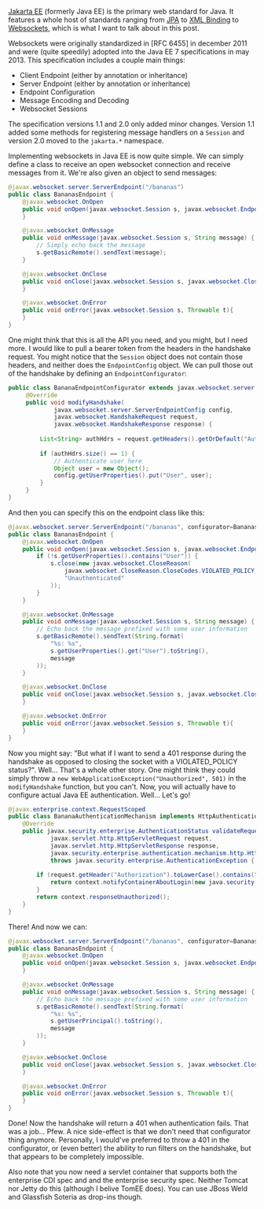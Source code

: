 [Jakarta EE] (formerly Java EE) is the primary web standard for Java.
It features a whole host of standards ranging from [JPA](Jakarta-EE-8-Persistence) to [XML Binding](Jakarta-EE-8-Bind) to
[Websockets](Jakarta-EE-8-WebSocket), which is what I want to talk about in this post.

Websockets were originally standardized in [RFC 6455] in december 2011 and were (quite speedily) adopted into the Java EE 7
specifications in may 2013. This specification includes a couple main things:

* Client Endpoint (either by annotation or inheritance)
* Server Endpoint (either by annotation or inheritance)
* Endpoint Configuration
* Message Encoding and Decoding
* Websocket Sessions

The specification versions 1.1 and 2.0 only added minor changes.
Version 1.1 added some methods for registering message handlers on a `Session` and version 2.0 moved to the `jakarta.*` namespace.

Implementing websockets in Java EE is now quite simple.
We can simply define a class to receive an open websocket connection and receive messages from it. We're also given an object to send messages:

```java
@javax.websocket.server.ServerEndpoint("/bananas")
public class BananasEndpoint {
    @javax.websocket.OnOpen
    public void onOpen(javax.websocket.Session s, javax.websocket.EndpointConfig endpointConfig) {
    }

    @javax.websocket.OnMessage
    public void onMessage(javax.websocket.Session s, String message) {
        // Simply echo back the message
        s.getBasicRemote().sendText(message);
    }

    @javax.websocket.OnClose
    public void onClose(javax.websocket.Session s, javax.websocket.CloseReason reason) {
    }

    @javax.websocket.OnError
    public void onError(javax.websocket.Session s, Throwable t){
    }
}
```

One might think that this is all the API you need, and you might, but I need more.
I would like to pull a bearer token from the headers in the handshake request.
You might notice that the `Session` object does not contain those headers, and neither does the `EndpointConfig` object.
We can pull those out of the handshake by defining an `EndpointConfigurator`:

```java
public class BananaEndpointConfigurator extends javax.websocket.server.ServerEndpointConfig.Configurator {
     @Override
     public void modifyHandshake(
             javax.websocket.server.ServerEndpointConfig config,
             javax.websocket.HandshakeRequest request,
             javax.websocket.HandshakeResponse response) {
         
         List<String> authHdrs = request.getHeaders().getOrDefault("Authorization", new java.util.ArrayList<>());
         
         if (authHdrs.size() == 1) {
             // Authenticate user here
             Object user = new Object();
             config.getUserProperties().put("User", user);
         }
     }
}
```

And then you can specify this on the endpoint class like this:

```java
@javax.websocket.server.ServerEndpoint("/bananas", configurator=BananasEndpointConfigurator.class)
public class BananasEndpoint {
    @javax.websocket.OnOpen
    public void onOpen(javax.websocket.Session s, javax.websocket.EndpointConfig endpointConfig) {
        if (!s.getUserProperties().contains("User")) {
            s.close(new javax.websocket.CloseReason(
                javax.websocket.CloseReason.CloseCodes.VIOLATED_POLICY,
                "Unauthenticated"
            ));
        }
    }

    @javax.websocket.OnMessage
    public void onMessage(javax.websocket.Session s, String message) {
        // Echo back the message prefixed with some user information
        s.getBasicRemote().sendText(String.format(
            "%s: %s",
            s.getUserProperties().get("User").toString(),
            message
        ));
    }

    @javax.websocket.OnClose
    public void onClose(javax.websocket.Session s, javax.websocket.CloseReason reason) {
    }

    @javax.websocket.OnError
    public void onError(javax.websocket.Session s, Throwable t){
    }
}
```

Now you might say: "But what if I want to send a 401 response during the handshake as opposed to closing the
socket with a VIOLATED_POLICY status?".
Well... That's a whole other story.
One might think they could simply throw a `new WebApplicationException("Unauthorized", 501)` in the `modifyHandshake` function,
but you can't.
Now, you will actually have to configure actual Java EE authentication.
Well... Let's go!

```java
@javax.enterprise.context.RequestScoped
public class BananaAuthenticationMechanism implements HttpAuthenticationMechanism {
    @Override
    public javax.security.enterprise.AuthenticationStatus validateRequest(
            javax.servlet.http.HttpServletRequest request,
            javax.servlet.http.HttpServletResponse response,
            javax.security.enterprise.authentication.mechanism.http.HttpMessageContext context)
            throws javax.security.enterprise.AuthenticationException {
        
        if (request.getHeader("Authorization").toLowerCase().contains("banana")) {
            return context.notifyContainerAboutLogin(new java.security.Identity("BananaUser"));
        }
        return context.responseUnauthorized();
    }
}
```

There! And now we can:

```java
@javax.websocket.server.ServerEndpoint("/bananas", configurator=BananasEndpointConfigurator.class)
public class BananasEndpoint {
    @javax.websocket.OnOpen
    public void onOpen(javax.websocket.Session s, javax.websocket.EndpointConfig endpointConfig) {
    }

    @javax.websocket.OnMessage
    public void onMessage(javax.websocket.Session s, String message) {
        // Echo back the message prefixed with some user information
        s.getBasicRemote().sendText(String.format(
            "%s: %s",
            s.getUserPrincipal().toString(),
            message
        ));
    }

    @javax.websocket.OnClose
    public void onClose(javax.websocket.Session s, javax.websocket.CloseReason reason) {
    }

    @javax.websocket.OnError
    public void onError(javax.websocket.Session s, Throwable t){
    }
}
```

Done! Now the handshake will return a 401 when authentication fails. That was a job... Pfew.
A nice side-effect is that we don't need that configurator thing anymore.
Personally, I would've preferred to throw a 401 in the configurator, or (even better) the ability
to run filters on the handshake, but that appears to be completely impossible.

Also note that you now need a servlet container that supports both the enterprise CDI spec and
and the enterprise security spec. Neither Tomcat nor Jetty do this (although I belive TomEE does).
You can use JBoss Weld and Glassfish Soteria as drop-ins though.

[Jakarta EE]: https://jakarta.ee/
[Jakarta EE 8]: https://jakarta.ee/specifications/platform/8/
[Jakarta-EE-8-Persistence]: https://jakarta.ee/specifications/persistence/2.2/
[Jakarta-EE-8-Bind]: https://jakarta.ee/specifications/xml-binding/2.3/
[Jakarta-EE-8-WebSocket]: https://jakarta.ee/specifications/websocket/1.1/

[RC 6455]: https://tools.ietf.org/html/rfc6455
